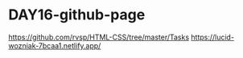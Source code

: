 # DAY16-github-page
https://github.com/rvsp/HTML-CSS/tree/master/Tasks
https://lucid-wozniak-7bcaa1.netlify.app/
